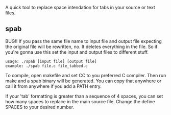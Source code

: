 A quick tool to replace space intendation for tabs in your source or text files.
## spab

BUG!! If you pass the same file name to input file and output file expecting the original file will be rewritten, no. It deletes everything in the file. So if you're gonna use this set the input and output files to different stuff. 

```
usage: ./spab [input file] [output file]
example: ./spab file.c file_tabbed.c
```
	
To compile, open makefile and set CC to you preferred C compiler. Then run make and a spab binary will be generated. You can copy that anywhere or call it from anywhere if you add a PATH entry.

If your 'tab' formatting is greater than a sequence of 4 spaces, you can set how many spaces to replace in the main source file. Change the define SPACES to your desired number.
